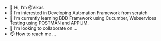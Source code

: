 - 👋 Hi, I’m @Vikas
- 👀 I’m interested in Developing Automation Framework from scratch
- 🌱 I’m currently learning BDD Framework using Cucumber, Webservices Testing using POSTMAN and APPIUM.
- 💞️ I’m looking to collaborate on ...
- 📫 How to reach me ...

<!---
vikas0608/vikas0608 is a ✨ special ✨ repository because its `README.md` (this file) appears on your GitHub profile.
You can click the Preview link to take a look at your changes.
--->
